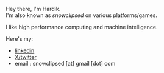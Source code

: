 Hey there, I'm Hardik.<br>
I'm also known as _snowclipsed_ on various platforms/games.

I like high performance computing and machine intelligence. 

Here's my:
- [linkedin](https://www.linkedin.com/in/hardikbishnoi/)
- [X/twitter](x.com/snowclipsed)
- email : snowclipsed [at] gmail [dot] com
